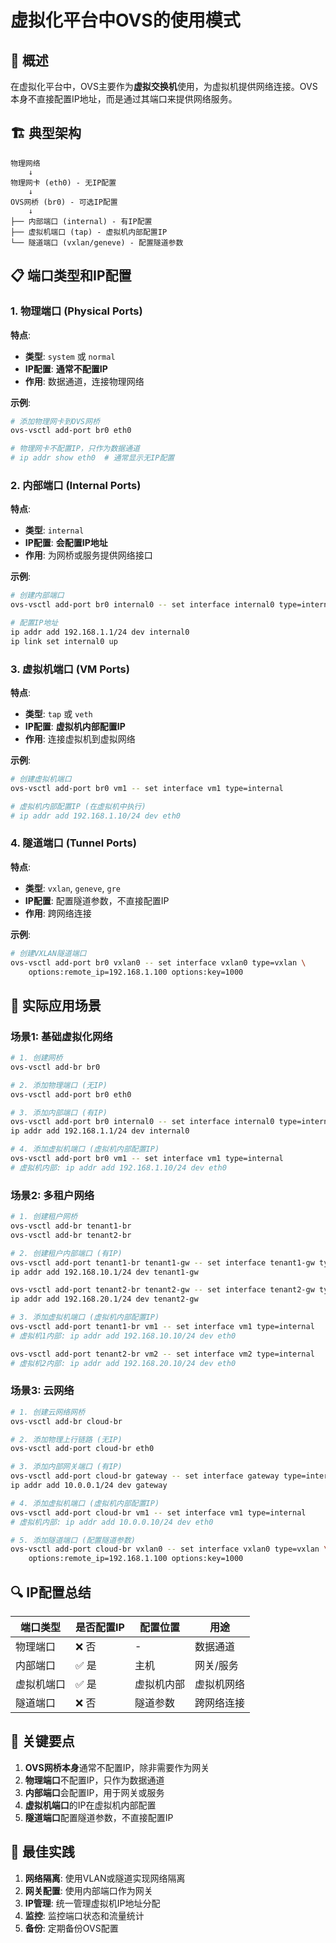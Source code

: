 # 虚拟化平台中OVS的使用模式

## 🎯 概述

在虚拟化平台中，OVS主要作为**虚拟交换机**使用，为虚拟机提供网络连接。OVS本身不直接配置IP地址，而是通过其端口来提供网络服务。

## 🏗️ 典型架构

```
物理网络
    ↓
物理网卡 (eth0) - 无IP配置
    ↓
OVS网桥 (br0) - 可选IP配置
    ↓
├── 内部端口 (internal) - 有IP配置
├── 虚拟机端口 (tap) - 虚拟机内部配置IP
└── 隧道端口 (vxlan/geneve) - 配置隧道参数
```

## 📋 端口类型和IP配置

### 1. 物理端口 (Physical Ports)

**特点**:
- **类型**: `system` 或 `normal`
- **IP配置**: **通常不配置IP**
- **作用**: 数据通道，连接物理网络

**示例**:
```bash
# 添加物理网卡到OVS网桥
ovs-vsctl add-port br0 eth0

# 物理网卡不配置IP，只作为数据通道
# ip addr show eth0  # 通常显示无IP配置
```

### 2. 内部端口 (Internal Ports)

**特点**:
- **类型**: `internal`
- **IP配置**: **会配置IP地址**
- **作用**: 为网桥或服务提供网络接口

**示例**:
```bash
# 创建内部端口
ovs-vsctl add-port br0 internal0 -- set interface internal0 type=internal

# 配置IP地址
ip addr add 192.168.1.1/24 dev internal0
ip link set internal0 up
```

### 3. 虚拟机端口 (VM Ports)

**特点**:
- **类型**: `tap` 或 `veth`
- **IP配置**: **虚拟机内部配置IP**
- **作用**: 连接虚拟机到虚拟网络

**示例**:
```bash
# 创建虚拟机端口
ovs-vsctl add-port br0 vm1 -- set interface vm1 type=internal

# 虚拟机内部配置IP (在虚拟机中执行)
# ip addr add 192.168.1.10/24 dev eth0
```

### 4. 隧道端口 (Tunnel Ports)

**特点**:
- **类型**: `vxlan`, `geneve`, `gre`
- **IP配置**: 配置隧道参数，不直接配置IP
- **作用**: 跨网络连接

**示例**:
```bash
# 创建VXLAN隧道端口
ovs-vsctl add-port br0 vxlan0 -- set interface vxlan0 type=vxlan \
    options:remote_ip=192.168.1.100 options:key=1000
```

## 🎨 实际应用场景

### 场景1: 基础虚拟化网络

```bash
# 1. 创建网桥
ovs-vsctl add-br br0

# 2. 添加物理端口 (无IP)
ovs-vsctl add-port br0 eth0

# 3. 添加内部端口 (有IP)
ovs-vsctl add-port br0 internal0 -- set interface internal0 type=internal
ip addr add 192.168.1.1/24 dev internal0

# 4. 添加虚拟机端口 (虚拟机内部配置IP)
ovs-vsctl add-port br0 vm1 -- set interface vm1 type=internal
# 虚拟机内部: ip addr add 192.168.1.10/24 dev eth0
```

### 场景2: 多租户网络

```bash
# 1. 创建租户网桥
ovs-vsctl add-br tenant1-br
ovs-vsctl add-br tenant2-br

# 2. 创建租户内部端口 (有IP)
ovs-vsctl add-port tenant1-br tenant1-gw -- set interface tenant1-gw type=internal
ip addr add 192.168.10.1/24 dev tenant1-gw

ovs-vsctl add-port tenant2-br tenant2-gw -- set interface tenant2-gw type=internal
ip addr add 192.168.20.1/24 dev tenant2-gw

# 3. 添加虚拟机端口 (虚拟机内部配置IP)
ovs-vsctl add-port tenant1-br vm1 -- set interface vm1 type=internal
# 虚拟机1内部: ip addr add 192.168.10.10/24 dev eth0

ovs-vsctl add-port tenant2-br vm2 -- set interface vm2 type=internal
# 虚拟机2内部: ip addr add 192.168.20.10/24 dev eth0
```

### 场景3: 云网络

```bash
# 1. 创建云网络网桥
ovs-vsctl add-br cloud-br

# 2. 添加物理上行链路 (无IP)
ovs-vsctl add-port cloud-br eth0

# 3. 添加内部网关端口 (有IP)
ovs-vsctl add-port cloud-br gateway -- set interface gateway type=internal
ip addr add 10.0.0.1/24 dev gateway

# 4. 添加虚拟机端口 (虚拟机内部配置IP)
ovs-vsctl add-port cloud-br vm1 -- set interface vm1 type=internal
# 虚拟机内部: ip addr add 10.0.0.10/24 dev eth0

# 5. 添加隧道端口 (配置隧道参数)
ovs-vsctl add-port cloud-br vxlan0 -- set interface vxlan0 type=vxlan \
    options:remote_ip=192.168.1.100 options:key=1000
```

## 🔍 IP配置总结

| 端口类型 | 是否配置IP | 配置位置 | 用途 |
|---------|-----------|---------|------|
| 物理端口 | ❌ 否 | - | 数据通道 |
| 内部端口 | ✅ 是 | 主机 | 网关/服务 |
| 虚拟机端口 | ✅ 是 | 虚拟机内部 | 虚拟机网络 |
| 隧道端口 | ❌ 否 | 隧道参数 | 跨网络连接 |

## 🎯 关键要点

1. **OVS网桥本身**通常不配置IP，除非需要作为网关
2. **物理端口**不配置IP，只作为数据通道
3. **内部端口**会配置IP，用于网关或服务
4. **虚拟机端口**的IP在虚拟机内部配置
5. **隧道端口**配置隧道参数，不直接配置IP

## 🚀 最佳实践

1. **网络隔离**: 使用VLAN或隧道实现网络隔离
2. **网关配置**: 使用内部端口作为网关
3. **IP管理**: 统一管理虚拟机IP地址分配
4. **监控**: 监控端口状态和流量统计
5. **备份**: 定期备份OVS配置 